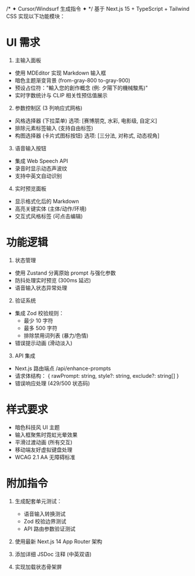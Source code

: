 /* ✦ Cursor/Windsurf 生成指令 ✦ */
基于 Next.js 15 + TypeScript + Tailwind CSS 实现以下功能模块：

# UI 需求
1. 主输入面板
- 使用 MDEditor 实现 Markdown 输入框
- 暗色主题渐变背景 (from-gray-800 to-gray-900)
- 预设占位符："輸入您的創作概念 (例: 夕陽下的機械駿馬)"
- 实时字数统计与 CLIP 相关性预估值展示

2. 参数控制区 (3 列响应式网格)
- 风格选择器 (下拉菜单)
  选项: [赛博朋克, 水彩, 电影级, 自定义]
- 排除元素标签输入 (支持自由标签)
- 构图选择器 (卡片式图标按钮)
  选项: [三分法, 对称式, 动态视角]

3. 语音输入按钮
- 集成 Web Speech API
- 录音时显示动态声波纹
- 支持中英文自动识别

4. 实时预览面板
- 显示格式化后的 Markdown
- 高亮关键实体 (主体/动作/环境)
- 交互式风格标签 (可点击编辑)

# 功能逻辑
1. 状态管理
- 使用 Zustand 分离原始 prompt 与强化参数
- 防抖处理实时预览 (300ms 延迟)
- 语音输入状态异常处理

2. 验证系统
- 集成 Zod 校验规则：
  - 最少 10 字符
  - 最多 500 字符
  - 排除禁用词列表 (暴力/色情)
- 错误提示动画 (滑动淡入)

3. API 集成
- Next.js 路由端点 /api/enhance-prompts
- 请求体结构：
  { rawPrompt: string, style?: string, exclude?: string[] }
- 错误响应处理 (429/500 状态码)

# 样式要求
- 暗色科技风 UI 主题
- 输入框聚焦时霓虹光晕效果
- 平滑过渡动画 (所有交互)
- 移动端友好虚拟键盘处理
- WCAG 2.1 AA 无障碍标准

# 附加指令
1. 生成配套单元测试：
   - 语音输入转换测试
   - Zod 校验边界测试
   - API 路由参数验证测试

2. 使用最新 Next.js 14 App Router 架构

3. 添加详细 JSDoc 注释 (中英双语)

4. 实现加载状态骨架屏